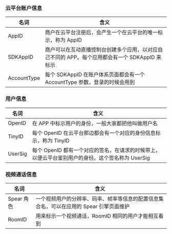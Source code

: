 ### 云平台账户信息

| 名词          | 含义                                       |
| ----------- | ---------------------------------------- |
| AppID       | 商户在云平台注册后，会产生一个在云平台的唯一标示，称为 AppID         |
| SDKAppID    | 商户可以在互动直播控制台创建多个应用，以对应自己不同的 APP。每个应用都会有一个 SDKAppID 来标示 |
| AccountType | 每个 SDKAppID 在账户体系页面都会有一个 AccountType 参数，登录的时候会用到|

### 用户信息

| 名词      | 含义                                       |
| ------- | ---------------------------------------- |
| OpenID  | 在 APP 中标示用户的身份，一般大家都把他叫做用户名                |
| TinyID  | 每个 OpenID 在云平台那边都会有一个对应的身份信息标示，称为 TinyID    |
| UserSig | 每个 OpenID 都有一个对应的签名，在请求的时候带上，以便云平台鉴别用户的身份。这个签名称为 UserSig |

### 视频通话信息

| 名词      | 含义                                       |
| ------- | ---------------------------------------- |
| Spear 角色 | 一个视频用户的分辨率、码率、帧率等信息的配置信息集合名，可以在应用的 Spear 引擎页面维护 |
| RoomID  | 用来标示一个视频通话，RoomID 相同的用户才能相互看到             |